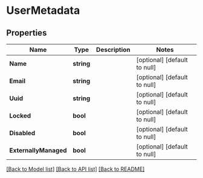 # UserMetadata

## Properties
Name | Type | Description | Notes
------------ | ------------- | ------------- | -------------
**Name** | **string** |  | [optional] [default to null]
**Email** | **string** |  | [optional] [default to null]
**Uuid** | **string** |  | [optional] [default to null]
**Locked** | **bool** |  | [optional] [default to null]
**Disabled** | **bool** |  | [optional] [default to null]
**ExternallyManaged** | **bool** |  | [optional] [default to null]

[[Back to Model list]](../README.md#documentation-for-models) [[Back to API list]](../README.md#documentation-for-api-endpoints) [[Back to README]](../README.md)

